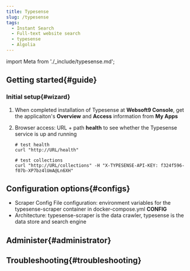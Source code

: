 ```yaml
---
title: Typesense
slug: /typesense
tags:
  - Instant Search
  - Full-text website search
  - typesense
  - Algolia
---
```


import Meta from './_include/typesense.md';

<Meta name="meta" />

## Getting started{#guide}

### Initial setup{#wizard}

1. When completed installation of Typesense at **Websoft9 Console**, get the applicaiton's **Overview** and **Access** information from **My Apps**  

2. Browser access: URL + path **health** to see whether the Typesense service is up and running
    ```
    # test health
    curl "http://URL/health"

    # test collections
    curl "http://URL/collections" -H "X-TYPESENSE-API-KEY: f324f596-f07b-XP7bz4lUmA@Ln6XH"
    ```

## Configuration options{#configs}

- Scraper Config File configuration: environment variables for the typesense-scraper container in docker-compose.yml **CONFIG**
- Architecture: typesense-scraper is the data crawler, typesense is the data store and search engine

## Administer{#administrator}

## Troubleshooting{#troubleshooting}

